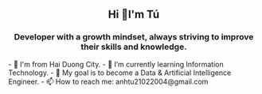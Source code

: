 <h2 align="center">Hi 👋I'm Tú</h2>
<p align="center">
  <h3 align="center">Developer with a growth mindset, always striving to improve their skills and knowledge.</h3>
</p> 
- 🏡 I'm from Hai Duong City.
- 🔭 I’m currently learning Information Technology.
- 📌 My goal is to become a Data & Artificial Intelligence Engineer.
- 📫 How to reach me: anhtu21022004@gmail.com
